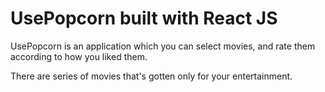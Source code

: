 # UsePopcorn built with React JS

UsePopcorn is an application which you can select movies, and rate them according to how you liked them. 

There are series of movies that's gotten only for your entertainment.
<!-- /// -->